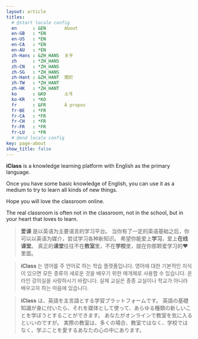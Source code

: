 ```yaml
---
layout: article
titles:
  # @start locale config
  en      : &EN       About
  en-GB   : *EN
  en-US   : *EN
  en-CA   : *EN
  en-AU   : *EN
  zh-Hans : &ZH_HANS  关于
  zh      : *ZH_HANS
  zh-CN   : *ZH_HANS
  zh-SG   : *ZH_HANS
  zh-Hant : &ZH_HANT  關於
  zh-TW   : *ZH_HANT
  zh-HK   : *ZH_HANT
  ko      : &KO       소개
  ko-KR   : *KO
  fr      : &FR       À propos
  fr-BE   : *FR
  fr-CA   : *FR
  fr-CH   : *FR
  fr-FR   : *FR
  fr-LU   : *FR
  # @end locale config
key: page-about
show_title: false
---
```


**iClass** is a knowledge learning platform with English as the primary language.

Once you have some basic knowledge of English,
you can use it as a medium to try to learn all kinds of new things.

Hope you will love the classroom online.

The real classroom is often not in the classroom, not in the school, but in your heart that loves to learn.

> **爱课** 是以英语为主要语言的学习平台。
> 当你有了一定的英语基础之后，你可以以英语为媒介，尝试学习各种新知识。
> 希望你能爱上**学习**，爱上**在线课堂**。
> 真正的**课堂**往往不在**教室**里，不在**学校**里，就在你那颗爱学习的❤️里面。

> **iClass** 는 영어를 주 언어로 하는 학습 플랫폼입니다.
> 영어에 대한 기본적인 지식이 있으면 모든 종류의 새로운 것을 배우기 위한 매개체로 사용할 수 있습니다.
> 온라인 강의실을 사랑하시기 바랍니다.
> 실제 교실은 종종 교실이나 학교가 아니라 배우고자 하는 마음에 있습니다.

> **iClass** は、英語を主言語とする学習プラットフォームです。
> 英語の基礎知識が身に付いたら、それを媒体として使って、あらゆる種類の新しいことを学ぼうとすることができます。
> あなたがオンラインで教室を気に入るといいのですが。
> 実際の教室は、多くの場合、教室ではなく、学校ではなく、学ぶことを愛するあなたの心の中にあります。
